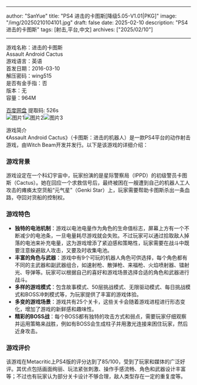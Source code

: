 
---
author: "SanYue"
title: "PS4 进击的卡图斯[降级5.05-V1.01|PKG]"
image: "/img/20250210104101.jpg"
draft: false
date: 2025-02-10
description: "PS4 进击的卡图斯"
tags: [射击,平台,中文]
archives: ["2025/02/10"]

---

游戏名称：进击的卡图斯   
Assault Android Cactus    
游戏语言：英语  
首发日期：2016-03-10  
解压密码：wing515  
是否有金手指：否  
版本：无   
容量：964M

[百度网盘](https://pan.baidu.com/s/1mWIEVxJQP073sHmb7a9dog) 提取码: 526s  
![图片1](/img/1f9cec.jpg)![图片2](/img/52432c.jpg)![图片3](/img/67909a.jpg)  

游戏简介  
《Assault Android Cactus》（卡图斯：进击的机器人）是一款PS4平台的动作射击游戏，由Witch Beam开发并发行。以下是该游戏的详细介绍：

### 游戏背景
游戏设定在一个科幻宇宙中，玩家扮演的是星际警察局（IPPD）的初级警员卡图斯（Cactus）。她在回应一个求救信号后，最终被困在一艘遭到自己的机器人工人攻击的瘫痪太空货船“元气星”（Genki Star）上，玩家需要帮助卡图斯杀出一条血路，夺回对货船的控制权。

### 游戏特色
- **独特的电池机制**：游戏以电池电量作为角色的生命值标志，屏幕上方有一个不断减少的电池条，一旦电量耗尽游戏就会失败。不过玩家可以通过拾取敌人掉落的电池来补充电量，这为游戏增添了紧迫感和策略性，玩家需要在战斗中既要注意躲避敌人攻击，又要及时收集电池。
- **丰富的角色与武器**：游戏中有9个可玩的机器人角色可供选择，每个角色都有不同的主武器和副武器组合，如速射枪、散弹枪、来福枪、火焰喷射器、镭射光、导弹等。玩家可以根据自己的喜好和游戏场景选择合适的角色和武器进行战斗。
- **多样的游戏模式**：包含故事模式、50层挑战模式、无限驱动模式、每日挑战模式和BOSS冲刺模式等，为玩家提供了丰富的游戏体验。
- **多变的游戏场景**：游戏共有25个关卡，这些关卡会随着游戏进程进行形态变化，增加了游戏的新鲜感和趣味性。
- **精彩的BOSS战**：每个BOSS都有独特的攻击方式和弱点，需要玩家仔细观察并运用策略来战胜，例如有BOSS会生成柱子并用激光连接来困住玩家，然后近身攻击。

### 游戏评价
该游戏在Metacritic上PS4版的评分达到了85/100，受到了玩家和媒体的广泛好评。其优点包括画面绚丽、玩法紧张刺激、操作手感流畅、角色和武器设计丰富等；不过也有玩家认为部分关卡设计不够合理，敌人类型存在一定的重复度等。
